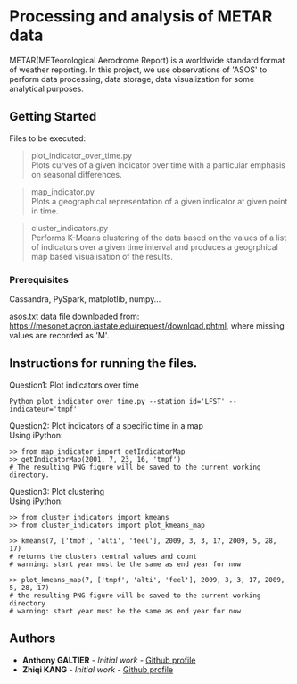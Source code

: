 # Processing and analysis of METAR data

METAR(METeorological Aerodrome Report) is a worldwide standard format of weather reporting. In this project, 
we use observations of 'ASOS' to perform data processing, data storage, data visualization for some analytical purposes.

## Getting Started
Files to be executed: <br/>
> plot_indicator_over_time.py<br/>
  Plots curves of a given indicator over time with a particular emphasis on seasonal differences.
  
> map_indicator.py<br/>
  Plots a geographical representation of a given indicator at given point in time.
  
> cluster_indicators.py<br/>
  Performs K-Means clustering of the data based on the values of a list of indicators over a given time interval and produces a geogrphical map based visualisation of the results.


### Prerequisites

Cassandra, PySpark, matplotlib, numpy...

asos.txt data file downloaded from: https://mesonet.agron.iastate.edu/request/download.phtml, where missing values are recorded as 'M'.


## Instructions for running the files.

Question1: Plot indicators over time
```
Python plot_indicator_over_time.py --station_id='LFST' --indicateur='tmpf'
```

Question2: Plot indicators of a specific time in a map <br/>
Using iPython:
```
>> from map_indicator import getIndicatorMap
>> getIndicatorMap(2001, 7, 23, 16, 'tmpf')
# The resulting PNG figure will be saved to the current working directory.
```



Question3: Plot clustering <br/>
Using iPython:
```
>> from cluster_indicators import kmeans
>> from cluster_indicators import plot_kmeans_map

>> kmeans(7, ['tmpf', 'alti', 'feel'], 2009, 3, 3, 17, 2009, 5, 28, 17)
# returns the clusters central values and count
# warning: start year must be the same as end year for now

>> plot_kmeans_map(7, ['tmpf', 'alti', 'feel'], 2009, 3, 3, 17, 2009, 5, 28, 17)
# the resulting PNG figure will be saved to the current working directory
# warning: start year must be the same as end year for now

```

## Authors

* **Anthony GALTIER** - *Initial work* - [Github profile](https://github.com/anthonygal)
* **Zhiqi KANG** - *Initial work* - [Github profile](https://github.com/kangzhiq)
